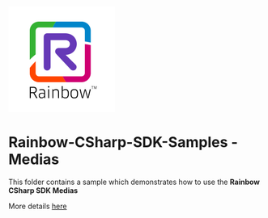 ![Rainbow](./../../../logo_rainbow.png)

# Rainbow-CSharp-SDK-Samples - Medias 

This folder contains a sample which demonstrates how to use the **Rainbow CSharp SDK Medias**

More details [here](../../README.md)
